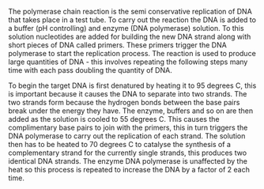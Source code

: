 The polymerase chain reaction is the semi conservative replication of DNA that takes place in a test tube. To carry out the reaction the DNA is added to a buffer (pH controlling) and enzyme (DNA polymerase) solution. To this solution nucleotides are added for building the new DNA strand along with short pieces of DNA called primers. These primers trigger the DNA polymerase to start the replication process. The reaction is used to produce large quantities of DNA - this involves repeating the following steps many time with each pass doubling the quantity of DNA.

To begin the target DNA is first denatured by heating it to 95 degrees C, this is important because it causes the DNA to separate into two strands. The two strands form because the hydrogen bonds between the base pairs break under the energy they have. The enzyme, buffers and so on are then added as the solution is cooled to 55 degrees C. This causes the complimentary base pairs to join with the primers, this in turn triggers the DNA polymerase to carry out the replication of each strand. The solution then has to be heated to 70 degrees C to catalyse the synthesis of a complementary strand for the currently single strands, this produces two identical DNA strands. The enzyme DNA polymerase is unaffected by the heat so this process is repeated to increase the DNA by a factor of 2 each time.
